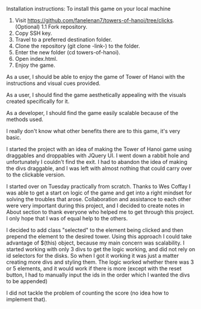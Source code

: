 Installation instructions:
To install this game on your local machine
1. Visit https://github.com/fanelenan7/towers-of-hanoi/tree/clicks.
(Optional) 1.1 Fork repository.
2. Copy SSH key.
3. Travel to a preferred destination folder.
4. Clone the repository (git clone -link-) to the folder.
5. Enter the new folder (cd towers-of-hanoi).
6. Open index.html.
7. Enjoy the game.

As a user, I should be able to enjoy the game of Tower of Hanoi with the instructions and visual cues provided.

As a user, I should find the game aesthetically appealing with the visuals created specifically for it.

As a developer, I should find the game easily scalable because of the methods used.

I really don't know what other benefits there are to this game, it's very basic.

I started the project with an idea of making the Tower of Hanoi game using draggables and droppables with JQuery UI. I went down a rabbit hole and unfortunately I couldn't find the exit.
I had to abandon the idea of making the divs draggable, and I was left with almost nothing that could carry over to the clickable version.

I started over on Tuesday practically from scratch. Thanks to Wes Coffay I was able to get a start on logic of the game and get into a right mindset for solving the troubles that arose.
Collaboration and assistance to each other were very important during this project, and I decided to create notes in About section to thank everyone who helped me to get through this project. I only hope that I was of equal help to the others.

I decided to add class "selected" to the element being clicked and then prepend the element to the desired tower. Using this approach I could take advantage of $(this) object, because my main concern was scalability.
I started working with only 3 divs to get the logic working, and did not rely on id selectors for the disks. So when I got it working it was just a matter creating more divs and styling them. The logic worked whether there was 3 or 5 elements, and it would work if there is more (except with the reset button, I had to manually input the ids in the order which I wanted the divs to be appended)

I did not tackle the problem of counting the score (no idea how to implement that).
